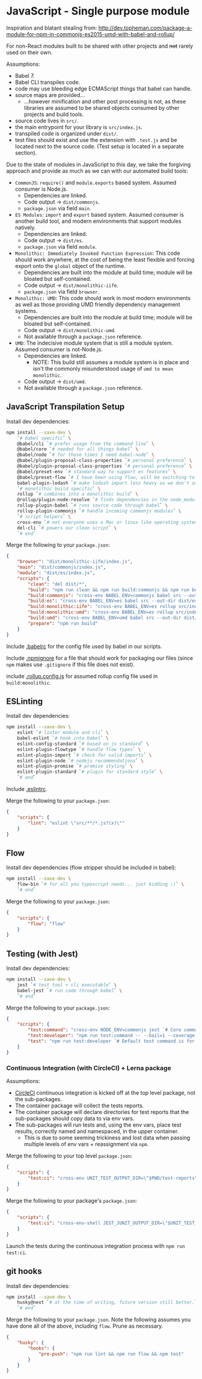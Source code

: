# JavaScript - Single purpose module

Inspiration and blatant stealing from: http://dev.topheman.com/package-a-module-for-npm-in-commonjs-es2015-umd-with-babel-and-rollup/

For non-React modules built to be shared with other projects and ~~not~~ rarely used on their own.

Assumptions:

* Babel 7.
* Babel CLI transpiles code.
* code may use bleeding edge ECMAScript things that babel can handle.
* source maps are provided...
    * ...however minification and other post processing is not, as these libraries are assumed to be shared objects consumed by other projects and build tools.
* source code lives in `src/`.
* the main entrypoint for your library is `src/index.js`.
* transpiled code is organized under `dist/`.
* test files should exist and use the extension with `.test.js` and be located next to the source code. (Test setup is located in a separate section).

Due to the state of modules in JavaScript to this day, we take the forgiving approach and provide as much as we can with our automated build tools:

* `CommonJS`: `require()` and `module.exports` based system. Assumed consumer is Node.js.
    * Dependencies are linked.
    * Code output -> `dist/commonjs`.
    * `package.json` via field `main`.
* `ES Modules`: `import` and `export` based system. Assumed consumer is another build tool, and modern environments that support modules natively.
    * Dependencies are linked.
    * Code output -> `dist/es`.
    * `package.json` via field `module`.
* `Monolithic: Immediately Invoked Function Expression`: This code should work anywhere, at the cost of being the least flexible and forcing export onto the `global` object of the runtime.
    * Dependencies are built into the module at build time; module will be bloated but self-contained.
    * Code output -> `dist/monolithic-iife`.
    * `package.json` via field `browser`.
* `Monolithic: UMD`: This code should work in most modern environments as well as those providing UMD friendly dependency management systems.
    * Dependencies are built into the module at build time; module will be bloated but self-contained.
    * Code output -> `dist/monolithic-umd`.
    * Not available through a `package.json` reference.
* `UMD`: The indecisive module system that is still a module system. Assumed consumer is not-Node.js.
    * Dependencies are linked.
        * NOTE: This build still assumes a module system is in place and isn't the commonly misunderstood usage of `umd to mean monolithic`.
    * Code output -> `dist/umd`.
    * Not available through a `package.json` reference.

## JavaScript Transpilation Setup

Install dev dependencies:

```bash
npm install --save-dev \
    `# babel specific` \
    @babel/cli `# prefer usage from the command line` \
    @babel/core `# needed for all things babel` \
    @babel/node `# for those times I need babel-node` \
    @babel/plugin-proposal-class-properties `# personal preference` \
    @babel/plugin-proposal-class-properties `# personal preference` \
    @babel/preset-env `# standard way to support es features` \
    @babel/preset-flow `# I have been using flow, will be switching to type-defs + JavaScript.` \
    babel-plugin-lodash `# make lodash import less heavy as we don't assume consumer has lodash` \
    `# monolithic build specific` \
    rollup `# combines into a monolithic build` \
    @rollup/plugin-node-resolve `# finds dependencies in the node_modules folder` \
    rollup-plugin-babel `# runs source code through babel` \
    rollup-plugin-commonjs `# handle incoming commonjs modules` \
    `# script helpers` \
    cross-env `# not everyone uses a Mac or linux like operating system` \
    del-cli `# powers our clean script` \
    `# end`
```

Merge the following to your `package.json`:

```json
{
    "browser": "dist/monolithic-iife/index.js",
    "main": "dist/commonjs/index.js",
    "module": "dist/es/index.js",
    "scripts": {
        "clean": "del dist/*",
        "build": "npm run clean && npm run build:commonjs && npm run build:es && npm run build:monolithic:iife && npm run build:monolithic:umd && npm run build:umd",
        "build:commonjs": "cross-env BABEL_ENV=commonjs babel src --out-dir dist/commonjs --ignore \"src/**/*.test.js\" --source-maps",
        "build:es": "cross-env BABEL_ENV=es babel src --out-dir dist/es --ignore \"src/**/*.test.js\" --source-maps",
        "build:monolithic:iife": "cross-env BABEL_ENV=es rollup src/index.js --format iife --config .rollup.config.js --sourcemap --file dist/monolithic-iife/index.js",
        "build:monolithic:umd": "cross-env BABEL_ENV=es rollup src/index.js --format umd --config .rollup.config.js --sourcemap --file dist/monolithic-umd/index.js",
        "build:umd": "cross-env BABEL_ENV=umd babel src --out-dir dist/umd --ignore \"src/**/*.test.js\" --source-maps",
        "prepare": "npm run build"
    }
}
```

Include [.babelrc](./.babelrc) for the config file used by babel in our scripts.

Include [.npmignore](./.npmignore) for a file that should work for packaging our files (since `npm` makes use `.gitignore` if this file does not exist).

include [.rollup.config.js](./.rollup.config.js) for assumed rollup config file used in `build:monolithic`.

## ESLinting

Install dev dependencies:

```bash
npm install --save-dev \
    eslint `# linter module and cli` \
    babel-eslint `# hook into babel` \
    eslint-config-standard `# based on js standard` \
    eslint-plugin-flowtype `# handle flow types` \
    eslint-plugin-import `# check for valid imports` \
    eslint-plugin-node `# nodejs recommendations` \
    eslint-plugin-promise `# promise styling` \
    eslint-plugin-standard `# plugin for standard style` \
    `# end`
```

Include [.eslintrc](./.eslintrc).

Merge the following to your `package.json`:

```json
{
    "scripts": {
        "lint": "eslint \"src/**/*.js?(x)\""
    }
}
```

## Flow

Install dev dependencies (flow stripper should be included in babel):

```bash
npm install --save-dev \
    flow-bin `# for all you typescript needs... just kidding ;)` \
    `# end`
```

Merge the following to your `package.json`:

```json
{
    "scripts": {
        "flow": "flow"
    }
}
```

## Testing (with Jest)

Install dev dependencies:

```bash
npm install --save-dev \
    jest `# test tool + cli executable` \
    babel-jest `# run code through babel` \
    `# end`
```

Merge the following to your `package.json`:

```json
{
    "scripts": {
        "test:command": "cross-env NODE_ENV=commonjs jest `# Core command to kick off jest with correct babel setting.`",
        "test:developer": "npm run test:command -- --bail=1 --coverage --coverageDirectory=coverage --coverageReporters=text --coverageReporters=text-summary `# Standard developer test, minimal to be run for code checkin.`",
        "test": "npm run test:developer `# Default test command is for developers. Automation will use other tests.`"
    }
}
```

### Continuous Integration (with CircleCI) + Lerna package

Assumptions:

* [CircleCI](https://circleci.com/) continuous integration is kicked off at the top level package, not the sub-packages.
* The container package will collect the tests reports.
* The container package will declare directories for test reports that the sub-packages should copy data to via env vars.
* The sub-packages will run tests and, using the env vars, place test results, correctly named and namespaced, in the upper container.
    * This is due to some seeming trickiness and lost data when passing multiple levels of env vars + reassignment via `npm`.

Merge the following to your top level `package.json`:

```json
{
    "scripts": {
        "test:ci": "cross-env UNIT_TEST_OUTPUT_DIR=\"$PWD/test-reports\" COVERAGE_OUTPUT_DIR=\"$PWD/test-coverage\" lerna run test:ci `# Run the generic test command in all packages. Pass generic options down to projects.`"
    }
}
```

Merge the following to your package's `package.json`:

```json
{
    "scripts": {
        "test:ci": "cross-env-shell JEST_JUNIT_OUTPUT_DIR=\"$UNIT_TEST_OUTPUT_DIR/$npm_package_name\" JEST_JUNIT_OUTPUT_NAME=\"results.xml\" npm run test:command -- --coverageDirectory=\"$COVERAGE_OUTPUT_DIR/$npm_package_name\" --bail=1 --reporters=default --reporters=jest-junit --coverage --coverageReporters=text --coverageReporters=text-summary --coverageReporters=lcov `# To be run by a parent script that dictates where the test-report folder belongs. We expect options to be passed in except for the rare exception we must provide unique information.`"
    }
}
```

Launch the tests during the continuous integration process with `npm run test:ci`.

## git hooks

Install dev dependencies:

```bash
npm install --save-dev \
    husky@next `# at the time of writing, future version still better.` \
    `# end`
```

Merge the following to your `package.json`. Note the following assumes you have done all of the above, including `flow`. Prune as necessary.

```json
{
    "husky": {
        "hooks": {
            "pre-push": "npm run lint && npm run flow && npm test"
        }
    }
}
```
